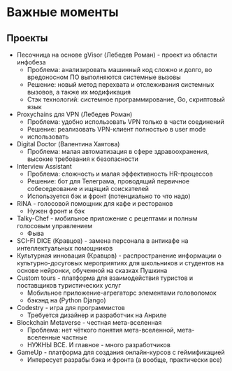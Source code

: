 # Важные моменты
## Проекты
- Песочница на основе gVisor (Лебедев Роман) - проект из области инфобеза
  - Проблема: анализировать машинный код сложно и долго, во вредоносном ПО выполняются системные вызовы
  - Решение: новый метод перехвата и отслеживания системных вызовов, а также их модификация
  - Стэк технологий: системное программирование, Go, скриптовый язык
- Proxychains для VPN (Лебедев Роман)
  - Проблема: удобно использовать VPN только в части соединений
  - Решение: реализовать VPN-клиент полностью в user mode
  - использовать 
- Digital Doctor (Валентина Хаятова)
  - Проблема: малая автоматизация в сфере здравоохранения, высокие требования к безопасности
- Interview Assistant
  - Проблема: сложность и малая эффективность HR-процессов
  - Решение: бот для Телеграма, проводящий первичное собеседеование и ищящий соискателей
  - Используется бэк и фронт (потенциально то что надо)
- RINA - голосовой помощник для кафе и ресторанов
  - Нужен фронт и бэк
- Talky-Chef - мобильное приложение с рецептами и полным голосовым управлением
  - Фыва
- SCI-FI DICE (Кравцов) - замена персонала в антикафе на интеллектуальных помощников
- Культурная инновация (Кравцов) - распространение информации о культурно-досуговых мероприятиях для школьников и студентов на основе нейронки, обученной на сказках Пушкина
- Custom tours - платформа для взаимодействия туристов и поставщиков туристических услуг
  - Мобильное приложение-агрегаторс элементами головоломок
  - бэкэнд на (Python Django)
- Codestry - игра для программистов
  - Требуется дизайнер и разработчик на Анриле
- Blockchain Metaverse - честная мета-вселенная
  - Проблема: нет чёткого понятия мета-вселенной, мета-вселенные частные
  - НУЖНЫ ВСЕ. И главное - много разработчиков
- GameUp - платформа для создания онлайн-курсов с геймификацией
  - Интересует разрабы бэка и фронта (а вообще, практически все)